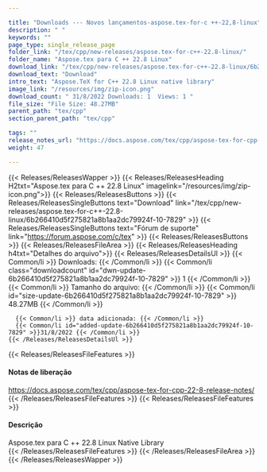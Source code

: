 ```yaml
---

title: "Downloads --- Novos lançamentos-aspose.tex-for-c ++-22,8-linux"
description: " "
keywords: ""
page_type: single_release_page
folder_link: "/tex/cpp/new-releases/aspose.tex-for-c++-22.8-linux/"
folder_name: "Aspose.tex para C ++ 22.8 Linux"
download_link: "/tex/cpp/new-releases/aspose.tex-for-c++-22.8-linux/6b266410d5f275821a8b1aa2dc79924f-10-7829"
download_text: "Download"
intro_text: "Aspose.TeX for C++ 22.8 Linux native library"
image_link: "/resources/img/zip-icon.png"
download_count: " 31/8/2022 Downloads: 1  Views: 1 "
file_size: "File Size: 48.27MB"
parent_path: "tex/cpp"
section_parent_path: "tex/cpp"

tags: ""
release_notes_url: "https://docs.aspose.com/tex/cpp/aspose-tex-for-cpp-22-8-release-notes/"
weight: 47

---
```


{{< Releases/ReleasesWapper >}}
  {{< Releases/ReleasesHeading H2txt="Aspose.tex para C ++ 22.8 Linux" imagelink="/resources/img/zip-icon.png">}}
  {{< Releases/ReleasesButtons >}}
    {{< Releases/ReleasesSingleButtons text="Download" link="/tex/cpp/new-releases/aspose.tex-for-c++-22.8-linux/6b266410d5f275821a8b1aa2dc79924f-10-7829" >}}
    {{< Releases/ReleasesSingleButtons text="Fórum de suporte" link="https://forum.aspose.com/c/tex" >}}
  {{< Releases/ReleasesButtons >}}
  {{< Releases/ReleasesFileArea >}}
    {{< Releases/ReleasesHeading h4txt="Detalhes do arquivo">}}
    {{< Releases/ReleasesDetailsUl >}}
      {{< Common/li >}} Downloads: {{< /Common/li >}}
      {{< Common/li class="downloadcount" id="dwn-update-6b266410d5f275821a8b1aa2dc79924f-10-7829" >}} 1 {{< /Common/li >}}
      {{< Common/li >}} Tamanho do arquivo: {{< /Common/li >}}
      {{< Common/li id="size-update-6b266410d5f275821a8b1aa2dc79924f-10-7829" >}} 48.27MB {{< /Common/li >}}

      {{< Common/li >}} data adicionada: {{< /Common/li >}}
      {{< Common/li id="added-update-6b266410d5f275821a8b1aa2dc79924f-10-7829" >}}31/8/2022 {{< /Common/li >}}
    {{< /Releases/ReleasesDetailsUl >}}

  {{< Releases/ReleasesFileFeatures >}}
      <h4>Notas de liberação</h4><div><a href='https://docs.aspose.com/tex/cpp/aspose-tex-for-cpp-22-8-release-notes/'>https://docs.aspose.com/tex/cpp/aspose-tex-for-cpp-22-8-release-notes/</a></div>
  {{< /Releases/ReleasesFileFeatures >}}
  {{< Releases/ReleasesFileFeatures >}}
      <h4>Descrição</h4><div class="HTMLDescription">Aspose.tex para C ++ 22.8 Linux Native Library</div>
  {{< /Releases/ReleasesFileFeatures >}}
 {{< /Releases/ReleasesFileArea >}}
{{< /Releases/ReleasesWapper >}}


